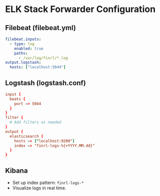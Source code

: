 # ELK Stack Forwarder Configuration

## Filebeat (filebeat.yml)
```yaml
filebeat.inputs:
  - type: log
    enabled: true
    paths:
      - /var/log/finrl/*.log
output.logstash:
  hosts: ["localhost:5044"]
```

## Logstash (logstash.conf)
```conf
input {
  beats {
    port => 5044
  }
}
filter {
  # Add filters as needed
}
output {
  elasticsearch {
    hosts => ["localhost:9200"]
    index => "finrl-logs-%{+YYYY.MM.dd}"
  }
}
```

## Kibana
- Set up index pattern: `finrl-logs-*`
- Visualize logs in real time. 